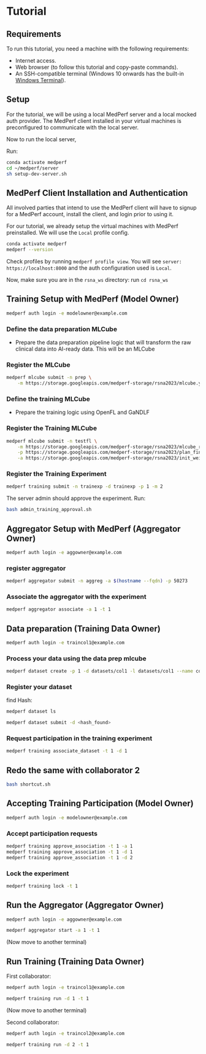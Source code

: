 # Tutorial

## Requirements

To run this tutorial, you need a machine with the following requirements:

- Internet access.
- Web browser (to follow this tutorial and copy-paste commands).
- An SSH-compatible terminal (Windows 10 onwards has the built-in [Windows Terminal](https://apps.microsoft.com/detail/9N0DX20HK701?launch=true&mode=full&referrer=bingwebsearch&ocid=bingwebsearch&hl=en-us&gl=US)).

## Setup

For the tutorial, we will be using a local MedPerf server and a local mocked auth provider. The MedPerf client installed in your virtual machines is preconfigured to communicate with the local server.

Now to run the local server,

Run:

```bash
conda activate medperf
cd ~/medperf/server
sh setup-dev-server.sh
```

## MedPerf Client Installation and Authentication

All involved parties that intend to use the MedPerf client will have to signup for a MedPerf account, install the client, and login prior to using it.

For our tutorial, we already setup the virtual machines with MedPerf preinstalled. We will use the `Local` profile config.

```bash
conda activate medperf
medperf --version
```

Check profiles by running `medperf profile view`. You will see `server: https://localhost:8000` and the auth configuration used is `Local`.

Now, make sure you are in the `rsna_ws` directory: run `cd rsna_ws`

## Training Setup with MedPerf (Model Owner)

```bash
medperf auth login -e modelowner@example.com
```

### Define the data preparation MLCube

- Prepare the data preparation pipeline logic that will transform the raw clinical data into AI-ready data. This will be an MLCube

### Register the MLCube

```bash
medperf mlcube submit -n prep \
    -m https://storage.googleapis.com/medperf-storage/rsna2023/mlcube.yaml
```

### Define the training MLCube

- Prepare the training logic using OpenFL and GaNDLF

### Register the Training MLCube

```bash
medperf mlcube submit -n testfl \
    -m https://storage.googleapis.com/medperf-storage/rsna2023/mlcube_rsna.yaml \
    -p https://storage.googleapis.com/medperf-storage/rsna2023/plan_final.yaml \
    -a https://storage.googleapis.com/medperf-storage/rsna2023/init_weights_rsna2023.tar.gz
```

### Register the Training Experiment

```bash
medperf training submit -n trainexp -d trainexp -p 1 -m 2
```

The server admin should approve the experiment.
Run:

```bash
bash admin_training_approval.sh
```

## Aggregator Setup with MedPerf (Aggregator Owner)

```bash
medperf auth login -e aggowner@example.com
```

### register aggregator

```bash
medperf aggregator submit -n aggreg -a $(hostname --fqdn) -p 50273
```

### Associate the aggregator with the experiment

```bash
medperf aggregator associate -a 1 -t 1
```

## Data preparation (Training Data Owner)

```bash
medperf auth login -e traincol1@example.com
```

### Process your data using the data prep mlcube

```bash
medperf dataset create -p 1 -d datasets/col1 -l datasets/col1 --name col1 --description col1data --location col1location
```

### Register your dataset

find Hash:

```bash
medperf dataset ls
```

```bash
medperf dataset submit -d <hash_found>
```

### Request participation in the training experiment

```bash
medperf training associate_dataset -t 1 -d 1
```

## Redo the same with collaborator 2

```bash
bash shortcut.sh
```

## Accepting Training Participation (Model Owner)

```bash
medperf auth login -e modelowner@example.com
```

### Accept participation requests

```bash
medperf training approve_association -t 1 -a 1
medperf training approve_association -t 1 -d 1
medperf training approve_association -t 1 -d 2
```

### Lock the experiment

```bash
medperf training lock -t 1
```

## Run the Aggregator (Aggregator Owner)

```bash
medperf auth login -e aggowner@example.com
```

```bash
medperf aggregator start -a 1 -t 1
```

(Now move to another terminal)

## Run Training (Training Data Owner)

First collaborator:

```bash
medperf auth login -e traincol1@example.com
```

```bash
medperf training run -d 1 -t 1
```

(Now move to another terminal)

Second collaborator:

```bash
medperf auth login -e traincol2@example.com
```

```bash
medperf training run -d 2 -t 1
```
